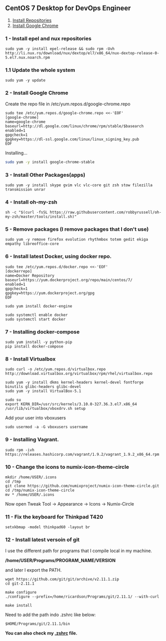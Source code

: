 
## CentOS 7 Desktop for DevOps Engineer

1. [Install Repositories](#1---install-epel-and-nux-repositories)
2. [Install Google Chrome](#2---install-google-chrome)


### 1 - Install epel and nux repositories

```
sudo yum -y install epel-release && sudo rpm -Uvh http://li.nux.ro/download/nux/dextop/el7/x86_64/nux-dextop-release-0-5.el7.nux.noarch.rpm
```
### 1.1 Update the whole system

```
sudo yum -y update
```

### 2 - Install Google Chrome

 Create the repo file in /etc/yum.repos.d/google-chrome.repo

```
sudo tee /etc/yum.repos.d/google-chrome.repo <<-'EOF'
[google-chrome]
name=google-chrome
baseurl=http://dl.google.com/linux/chrome/rpm/stable/$basearch
enabled=1
gpgcheck=1
gpgkey=https://dl-ssl.google.com/linux/linux_signing_key.pub
EOF
```

Installing...

```sh
sudo yum -y install google-chrome-stable
```

### 3 - Install Other Packages(apps)

```
sudo yum -y install skype gvim vlc vlc-core git zsh stow filezilla transmission unrar
```

### 4 - Install oh-my-zsh

```shell
sh -c "$(curl -fsSL https://raw.githubusercontent.com/robbyrussell/oh-my-zsh/master/tools/install.sh)"
```

### 5 - Remove packages (I remove packages that I don't use)

```
sudo yum -y remove firefox evolution rhythmbox totem gedit ekiga empathy libreoffice-core
```

### 6 - Install latest Docker, using docker repo.

```
sudo tee /etc/yum.repos.d/docker.repo <<-'EOF'
[dockerrepo]
name=Docker Repository
baseurl=https://yum.dockerproject.org/repo/main/centos/7/
enabled=1
gpgcheck=1
gpgkey=https://yum.dockerproject.org/gpg
EOF
```

```
sudo yum install docker-engine
```

```
sudo systemctl enable docker
sudo systemctl start docker
```

### 7 - Installing docker-compose

```
sudo yum install -y python-pip
pip install docker-compose
```

### 8 - Install Virtualbox

```
sudo curl -o /etc/yum.repos.d/virtualbox.repo http://download.virtualbox.org/virtualbox/rpm/rhel/virtualbox.repo
```

```
sudo yum -y install dkms kernel-headers kernel-devel fontforge binutils glibc-headers glibc-devel
sudo yum -y install VirtualBox-5.1
```

```
sudo su
export KERN_DIR=/usr/src/kernels/3.10.0-327.36.3.el7.x86_64
/usr/lib/virtualbox/vboxdrv.sh setup
```

Add your user into vboxusers

```
sudo usermod -a -G vboxusers username
```

### 9 - Installing Vagrant.

```
sudo rpm -ivh https://releases.hashicorp.com/vagrant/1.9.2/vagrant_1.9.2_x86_64.rpm
```

### 10 - Change the icons to numix-icon-theme-circle

```
mkdir /home/USER/.icons
cd /tmp
git clone https://github.com/numixproject/numix-icon-theme-circle.git
cd /tmp/numix-icon-theme-circle
mv * /home/USER/.icons
```

Now open Tweak Tool -> Appearance -> Icons -> Numix-Circle


### 11 - Fix the keyboard for Thinkpad T420

```
setxkbmap -model thinkpad60 -layout br
```

### 12 - Install latest versoin of git


I use the different path for programs that I compile local in my machine.

**/home/USER/Programs/PROGRAM_NAME/VERSION**

and later I export the PATH.

```
wget https://github.com/git/git/archive/v2.11.1.zip
cd git-2.11.1

make configure
./configure --prefix=/home/ricardson/Programs/git/2.11.1/ --with-curl

make install
```

Need to add the path indo .zshrc like below:

```
$HOME/Programs/git/2.11.1/bin
```

**You can also check my [.zshrc](https://github.com/ricardson/dotfiles/blob/master/zshrc/.zshrc) file.**


